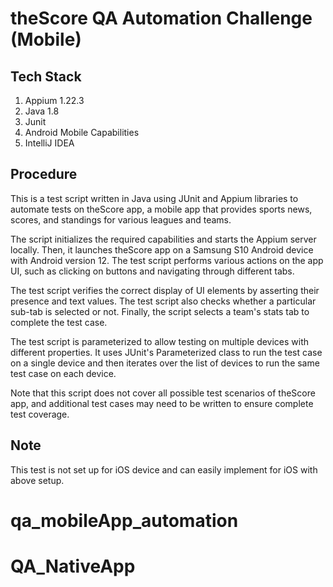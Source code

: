 # theScore QA Automation Challenge (Mobile)

## **Tech Stack**
1. Appium 1.22.3
2. Java 1.8
3. Junit
4. Android Mobile Capabilities
5. IntelliJ IDEA

## Procedure

This is a test script written in Java using JUnit and Appium libraries to automate tests on theScore app, a mobile app that provides sports news, scores, and standings for various leagues and teams.

The script initializes the required capabilities and starts the Appium server locally. Then, it launches theScore app on a Samsung S10 Android device with Android version 12. The test script performs various actions on the app UI, such as clicking on buttons and navigating through different tabs.

The test script verifies the correct display of UI elements by asserting their presence and text values. The test script also checks whether a particular sub-tab is selected or not. Finally, the script selects a team's stats tab to complete the test case.

The test script is parameterized to allow testing on multiple devices with different properties. It uses JUnit's Parameterized class to run the test case on a single device and then iterates over the list of devices to run the same test case on each device.

Note that this script does not cover all possible test scenarios of theScore app, and additional test cases may need to be written to ensure complete test coverage.


## Note
This test is not set up for iOS device and can easily implement for iOS with above setup.

# qa_mobileApp_automation
# QA_NativeApp
